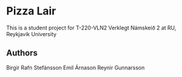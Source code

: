 # Pizza Lair

This is a student project for T-220-VLN2 Verklegt Námskeið 2 at RU, Reykjavik University


## Authors

Birgir Rafn Stefánsson
Emil Árnason
Reynir Gunnarsson
